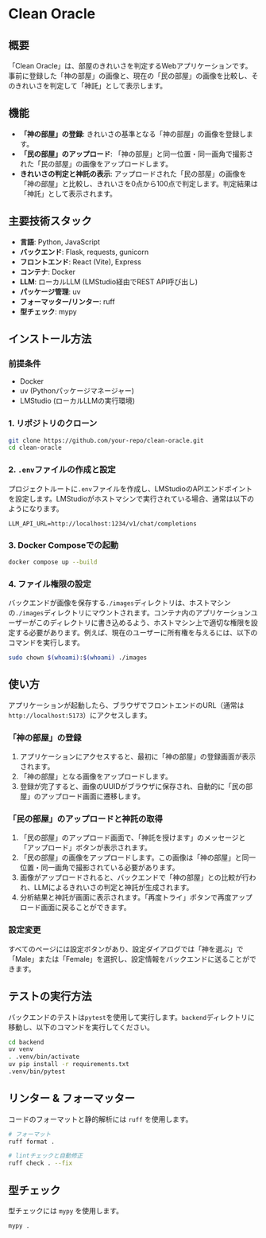 # Clean Oracle

## 概要
「Clean Oracle」は、部屋のきれいさを判定するWebアプリケーションです。事前に登録した「神の部屋」の画像と、現在の「民の部屋」の画像を比較し、そのきれいさを判定して「神託」として表示します。

## 機能
- **「神の部屋」の登録**: きれいさの基準となる「神の部屋」の画像を登録します。
- **「民の部屋」のアップロード**: 「神の部屋」と同一位置・同一画角で撮影された「民の部屋」の画像をアップロードします。
- **きれいさの判定と神託の表示**: アップロードされた「民の部屋」の画像を「神の部屋」と比較し、きれいさを0点から100点で判定します。判定結果は「神託」として表示されます。

## 主要技術スタック
- **言語**: Python, JavaScript
- **バックエンド**: Flask, requests, gunicorn
- **フロントエンド**: React (Vite), Express
- **コンテナ**: Docker
- **LLM**: ローカルLLM (LMStudio経由でREST API呼び出し)
- **パッケージ管理**: uv
- **フォーマッター/リンター**: ruff
- **型チェック**: mypy

## インストール方法

### 前提条件
- Docker
- uv (Pythonパッケージマネージャー)
- LMStudio (ローカルLLMの実行環境)

### 1. リポジトリのクローン
```bash
git clone https://github.com/your-repo/clean-oracle.git
cd clean-oracle
```

### 2. `.env`ファイルの作成と設定
プロジェクトルートに`.env`ファイルを作成し、LMStudioのAPIエンドポイントを設定します。LMStudioがホストマシンで実行されている場合、通常は以下のようになります。

```
LLM_API_URL=http://localhost:1234/v1/chat/completions
```

### 3. Docker Composeでの起動
```bash
docker compose up --build
```

### 4. ファイル権限の設定
バックエンドが画像を保存する`./images`ディレクトリは、ホストマシンの`./images`ディレクトリにマウントされます。コンテナ内のアプリケーションユーザーがこのディレクトリに書き込めるよう、ホストマシン上で適切な権限を設定する必要があります。例えば、現在のユーザーに所有権を与えるには、以下のコマンドを実行します。

```bash
sudo chown $(whoami):$(whoami) ./images
```

## 使い方

アプリケーションが起動したら、ブラウザでフロントエンドのURL（通常は`http://localhost:5173`）にアクセスします。

### 「神の部屋」の登録
1. アプリケーションにアクセスすると、最初に「神の部屋」の登録画面が表示されます。
2. 「神の部屋」となる画像をアップロードします。
3. 登録が完了すると、画像のUUIDがブラウザに保存され、自動的に「民の部屋」のアップロード画面に遷移します。

### 「民の部屋」のアップロードと神託の取得
1. 「民の部屋」のアップロード画面で、「神託を授けます」のメッセージと「アップロード」ボタンが表示されます。
2. 「民の部屋」の画像をアップロードします。この画像は「神の部屋」と同一位置・同一画角で撮影されている必要があります。
3. 画像がアップロードされると、バックエンドで「神の部屋」との比較が行われ、LLMによるきれいさの判定と神託が生成されます。
4. 分析結果と神託が画面に表示されます。「再度トライ」ボタンで再度アップロード画面に戻ることができます。

### 設定変更
すべてのページには設定ボタンがあり、設定ダイアログでは「神を選ぶ」で「Male」または「Female」を選択し、設定情報をバックエンドに送ることができます。

## テストの実行方法

バックエンドのテストは`pytest`を使用して実行します。`backend`ディレクトリに移動し、以下のコマンドを実行してください。

```bash
cd backend
uv venv
. .venv/bin/activate
uv pip install -r requirements.txt
.venv/bin/pytest
```

## リンター & フォーマッター

コードのフォーマットと静的解析には `ruff` を使用します。

```bash
# フォーマット
ruff format .

# lintチェックと自動修正
ruff check . --fix
```

## 型チェック

型チェックには `mypy` を使用します。

```bash
mypy .
